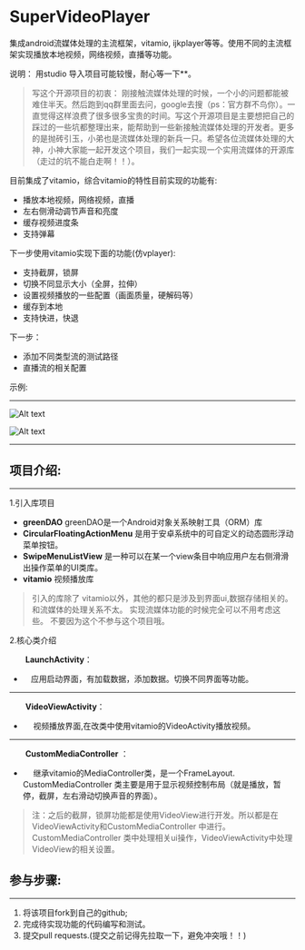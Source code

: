 # SuperVideoPlayer



集成android流媒体处理的主流框架，vitamio, ijkplayer等等。使用不同的主流框架实现播放本地视频，网络视频，直播等功能。

说明：
     用studio 导入项目可能较慢，耐心等一下**。

>  写这个开源项目的初衷：
       刚接触流媒体处理的时候，一个小的问题都能被难住半天。然后跑到qq群里面去问，google去搜（ps：官方群不鸟你）。一直觉得这样浪费了很多很多宝贵的时间。写这个开源项目是主要想把自己的踩过的一些坑都整理出来，能帮助到一些新接触流媒体处理的开发者。更多的是抛砖引玉，小弟也是流媒体处理的新兵一只。希望各位流媒体处理的大神，小神大家能一起开发这个项目，我们一起实现一个实用流媒体的开源库（走过的坑不能白走啊！！）。

目前集成了vitamio，综合vitamio的特性目前实现的功能有:

 - 播放本地视频，网络视频，直播
 - 左右侧滑动调节声音和亮度
 - 缓存视频进度条
 - 支持弹幕

下一步使用vitamio实现下面的功能(仿vplayer):
  - 支持截屏，锁屏
  - 切换不同显示大小（全屏，拉伸）
  - 设置视频播放的一些配置（画面质量，硬解码等）
  - 缓存到本地
  - 支持快进，快退

下一步：
   -   添加不同类型流的测试路径
   -   直播流的相关配置

示例:

---

![Alt text](https://github.com/curtis2/SuperVideoPlayer/blob/0aaf3ce2b6fc817d50ffdbe79a75ef6701c0b96b/source/start.gif)

![Alt text](https://github.com/curtis2/SuperVideoPlayer/blob/master/source/start3.gif)


***

## 项目介绍:
---
1.引入库项目
   - **greenDAO**       greenDAO是一个Android对象关系映射工具（ORM）库
   - **CircularFloatingActionMenu**    是用于安卓系统中的可自定义的动态圆形浮动菜单按钮。
   - **SwipeMenuListView**     是一种可以在某一个view条目中响应用户左右侧滑滑出操作菜单的UI类库。
   - **vitamio**     视频播放库

 > 引入的库除了 vitamio以外，其他的都只是涉及到界面ui,数据存储相关的。和流媒体的处理关系不太。 实现流媒体功能的时候完全可以不用考虑这些。 不要因为这个不参与这个项目哦。

2.核心类介绍

 &emsp;&emsp;**LaunchActivity**：
 -   &emsp;应用启动界面，有加载数据，添加数据。切换不同界面等功能。

 ***
 &emsp;&emsp;**VideoViewActivity**：

-  &emsp;   视频播放界面,在改类中使用vitamio的VideoActivity播放视频。

***
&emsp;&emsp;**CustomMediaController** ：

 - &emsp;  继承vitamio的MediaController类，是一个FrameLayout. CustomMediaController 类主要是用于显示视频控制布局（就是播放，暂停，截屏，左右滑动切换声音的界面）。



>注：之后的截屏，锁屏功能都是使用VideoView进行开发。所以都是在VideoViewActivity和CustomMediaController 中进行。
CustomMediaController 类中处理相关ui操作，VideoViewActivity中处理VideoView的相关设置。



##    参与步骤:
  ---
 1. 将该项目fork到自己的github;
 2. 完成待实现功能的代码编写和测试。
 3. 提交pull requests.(提交之前记得先拉取一下，避免冲突哦！！)


